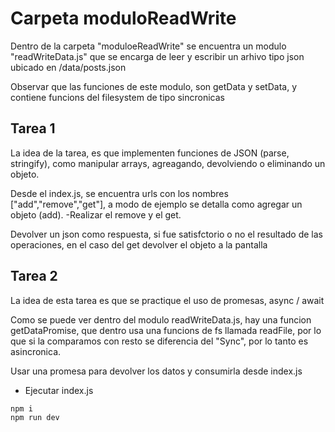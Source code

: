 # Carpeta moduloReadWrite

Dentro de la carpeta "moduloeReadWrite" se encuentra un modulo "readWriteData.js" que se encarga de leer y escribir un arhivo tipo json ubicado en /data/posts.json

Observar que las funciones de este modulo, son getData y setData, y contiene funcions del filesystem de tipo sincronicas

## Tarea 1

La idea de la tarea, es que implementen funciones de JSON (parse, stringify), como manipular arrays, agreagando, devolviendo o eliminando un objeto.

Desde el index.js, se encuentra urls con los nombres ["add","remove","get"], a modo de ejemplo se detalla como agregar un objeto (add).
    -Realizar el remove y el get.

Devolver un json como respuesta, si fue satisfctorio o no el resultado de las operaciones, en el caso del get devolver el objeto a la pantalla

## Tarea 2 

La idea de esta tarea es que se practique el uso de promesas, async / await

Como se puede ver dentro del modulo readWriteData.js, hay una funcion getDataPromise, que dentro usa una funcions de fs llamada readFile, por lo que si la comparamos con resto se diferencia del "Sync", por lo tanto es asincronica. 

Usar una promesa para devolver los datos y consumirla desde index.js

- Ejecutar index.js
```
npm i 
npm run dev
```